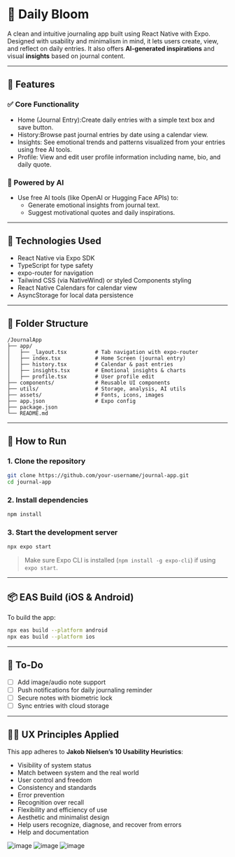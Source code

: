 
# 📔 Daily Bloom

A clean and intuitive journaling app built using React Native with Expo. Designed with usability and minimalism in mind, it lets users create, view, and reflect on daily entries. It also offers **AI-generated inspirations** and visual **insights** based on journal content.

---

## 🚀 Features

### ✅ Core Functionality
- Home (Journal Entry):Create daily entries with a simple text box and save button.
- History:Browse past journal entries by date using a calendar view.
- Insights: See emotional trends and patterns visualized from your entries using free AI tools.
- Profile: View and edit user profile information including name, bio, and daily quote.

### 🧠 Powered by AI
- Use free AI tools (like OpenAI or Hugging Face APIs) to:
  - Generate emotional insights from journal text.
  - Suggest motivational quotes and daily inspirations.

---

## 🧩 Technologies Used

- React Native via Expo SDK
- TypeScript for type safety
- expo-router for navigation
- Tailwind CSS (via NativeWind) or styled Components styling
- React Native Calendars for calendar view
- AsyncStorage for local data persistence

---

## 📁 Folder Structure

```
/JournalApp
├── app/
│   ├── _layout.tsx         # Tab navigation with expo-router
│   ├── index.tsx           # Home Screen (journal entry)
│   ├── history.tsx         # Calendar & past entries
│   ├── insights.tsx        # Emotional insights & charts
│   ├── profile.tsx         # User profile edit
├── components/             # Reusable UI components
├── utils/                  # Storage, analysis, AI utils
├── assets/                 # Fonts, icons, images
├── app.json                # Expo config
├── package.json
└── README.md
```

---

## 🔄 How to Run

### 1. Clone the repository
```bash
git clone https://github.com/your-username/journal-app.git
cd journal-app
```

### 2. Install dependencies
```bash
npm install
```

### 3. Start the development server
```bash
npx expo start
```

> Make sure Expo CLI is installed (`npm install -g expo-cli`) if using `expo start`.

---

## 📦 EAS Build (iOS & Android)

To build the app:
```bash
npx eas build --platform android
npx eas build --platform ios
```

---

## 📌 To-Do

- [ ] Add image/audio note support
- [ ] Push notifications for daily journaling reminder
- [ ] Secure notes with biometric lock
- [ ] Sync entries with cloud storage

---

## 🧑‍🎨 UX Principles Applied

This app adheres to **Jakob Nielsen’s 10 Usability Heuristics**:
- Visibility of system status
- Match between system and the real world
- User control and freedom
- Consistency and standards
- Error prevention
- Recognition over recall
- Flexibility and efficiency of use
- Aesthetic and minimalist design
- Help users recognize, diagnose, and recover from errors
- Help and documentation

![image](https://github.com/user-attachments/assets/22e47c02-d151-4a17-b8b4-94835021623e)
![image](https://github.com/user-attachments/assets/898d0afa-18d2-40bb-a23c-861a85a2f9b8)
![image](https://github.com/user-attachments/assets/a8571bb1-23ed-475f-8fc3-c2b9664a4f5c)



